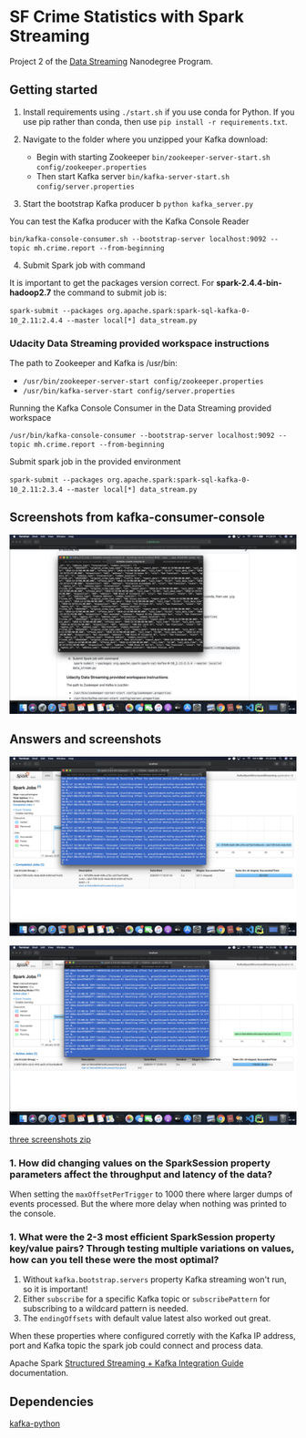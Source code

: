# SF Crime Statistics with Spark Streaming

Project 2 of the [Data Streaming](https://www.udacity.com/course/data-streaming-nanodegree--nd029) Nanodegree Program.

## Getting started

1. Install requirements using `./start.sh` if you use conda for Python. If you use pip rather than conda, then use `pip install -r requirements.txt`.

2. Navigate to the folder where you unzipped your Kafka download:
    * Begin with starting Zookeeper `bin/zookeeper-server-start.sh config/zookeeper.properties`
    * Then start Kafka server `bin/kafka-server-start.sh config/server.properties`

3. Start the bootstrap Kafka producer b `python kafka_server.py`

You can test the Kafka producer with the Kafka Console Reader

```cli
bin/kafka-console-consumer.sh --bootstrap-server localhost:9092 --topic mh.crime.report --from-beginning
```

4. Submit Spark job with command 
 
It is important to get the packages version correct. For __spark-2.4.4-bin-hadoop2.7__ the command to submit job is:

`spark-submit --packages org.apache.spark:spark-sql-kafka-0-10_2.11:2.4.4 --master local[*] data_stream.py`

### Udacity Data Streaming provided workspace instructions

The path to Zookeeper and Kafka is /usr/bin:
* `/usr/bin/zookeeper-server-start config/zookeeper.properties`
* `/usr/bin/kafka-server-start config/server.properties`

Running the Kafka Console Consumer in the Data Streaming provided workspace    
```cli
/usr/bin/kafka-console-consumer --bootstrap-server localhost:9092 --topic mh.crime.report --from-beginning
```

Submit spark job in the provided environment

`spark-submit --packages org.apache.spark:spark-sql-kafka-0-10_2.11:2.3.4 --master local[*] data_stream.py`



## Screenshots from kafka-consumer-console
![kafka-consumer-console](docs/images/kafka-consumer-console_2020-01-17.png)

## Answers and screenshots

![Spark streaming job executing](docs/images/progress_reporter_2020-01-17_at_2258.png)

![Spark Streaming UI](docs/images/Spark_Streaming_UI_2020-01-17_at_2300.png)

[three screenshots zip](images.zip)


### 1. How did changing values on the SparkSession property parameters affect the throughput and latency of the data?
When setting the `maxOffsetPerTrigger` to 1000 there where larger dumps of events processed.
But the where more delay when nothing was printed to the console.

### 1. What were the 2-3 most efficient SparkSession property key/value pairs? Through testing multiple variations on values, how can you tell these were the most optimal?
1. Without `kafka.bootstrap.servers` property Kafka streaming won't run, so it is important!
2. Either `subscribe` for a specific Kafka topic or `subscribePattern` for subscribing to a wildcard pattern is needed.
3. The `endingOffsets` with default value latest also worked out great.

When these properties where configured corretly with the Kafka IP address, port and Kafka topic the spark job could 
connect and process data.

Apache Spark [Structured Streaming + Kafka Integration Guide](https://spark.apache.org/docs/latest/structured-streaming-kafka-integration.html) documentation.

## Dependencies

[kafka-python](https://kafka-python.readthedocs.io)

